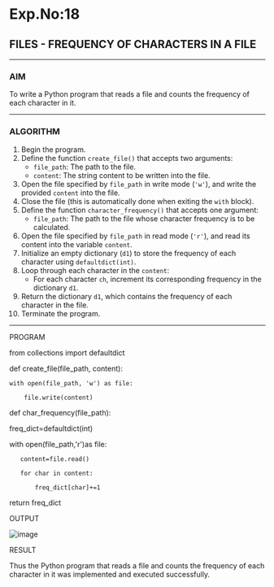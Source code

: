 # Exp.No:18  
## FILES - FREQUENCY OF CHARACTERS IN A FILE

---

### AIM  
To write a Python program that reads a file and counts the frequency of each character in it.

---

### ALGORITHM

1. Begin the program.  
2. Define the function `create_file()` that accepts two arguments:  
   - `file_path`: The path to the file.  
   - `content`: The string content to be written into the file.  
3. Open the file specified by `file_path` in write mode (`'w'`), and write the provided `content` into the file.  
4. Close the file (this is automatically done when exiting the `with` block).  
5. Define the function `character_frequency()` that accepts one argument:  
   - `file_path`: The path to the file whose character frequency is to be calculated.  
6. Open the file specified by `file_path` in read mode (`'r'`), and read its content into the variable `content`.  
7. Initialize an empty dictionary (`d1`) to store the frequency of each character using `defaultdict(int)`.  
8. Loop through each character in the `content`:  
   - For each character `ch`, increment its corresponding frequency in the dictionary `d1`.  
9. Return the dictionary `d1`, which contains the frequency of each character in the file.  
10. Terminate the program.

---

PROGRAM

from collections import defaultdict


def create_file(file_path, content):

    with open(file_path, 'w') as file:
    
        file.write(content)


def char_frequency(file_path):

   freq_dict=defaultdict(int)
   
   with open(file_path,'r')as file:
   
       content=file.read()
       
       for char in content:
       
           freq_dict[char]+=1
           
   return freq_dict


OUTPUT

![image](https://github.com/user-attachments/assets/e5a507db-d15a-4327-8a80-4bfbbf55dd3b)


RESULT

 Thus the Python program that reads a file and counts the frequency of each character in it was implemented and executed successfully.

